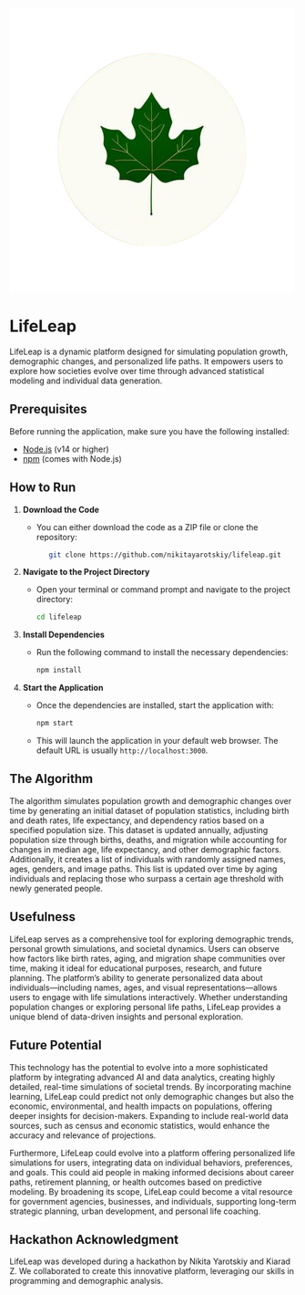 ![Logo](public/logo.png)

# LifeLeap

LifeLeap is a dynamic platform designed for simulating population growth, demographic changes, and personalized life paths. It empowers users to explore how societies evolve over time through advanced statistical modeling and individual data generation.


## Prerequisites
Before running the application, make sure you have the following installed:
- [Node.js](https://nodejs.org/) (v14 or higher)
- [npm](https://www.npmjs.com/get-npm) (comes with Node.js)

## How to Run
1. **Download the Code**
   - You can either download the code as a ZIP file or clone the repository:
     ```sh
        git clone https://github.com/nikitayarotskiy/lifeleap.git
     ```

2. **Navigate to the Project Directory**
   - Open your terminal or command prompt and navigate to the project directory:
     ```sh
     cd lifeleap
     ```

3. **Install Dependencies**
   - Run the following command to install the necessary dependencies:
     ```sh
     npm install
     ```

4. **Start the Application**
   - Once the dependencies are installed, start the application with:
     ```sh
     npm start
     ```
   - This will launch the application in your default web browser. The default URL is usually `http://localhost:3000`.
## The Algorithm

The algorithm simulates population growth and demographic changes over time by generating an initial dataset of population statistics, including birth and death rates, life expectancy, and dependency ratios based on a specified population size. This dataset is updated annually, adjusting population size through births, deaths, and migration while accounting for changes in median age, life expectancy, and other demographic factors. Additionally, it creates a list of individuals with randomly assigned names, ages, genders, and image paths. This list is updated over time by aging individuals and replacing those who surpass a certain age threshold with newly generated people.

## Usefulness

LifeLeap serves as a comprehensive tool for exploring demographic trends, personal growth simulations, and societal dynamics. Users can observe how factors like birth rates, aging, and migration shape communities over time, making it ideal for educational purposes, research, and future planning. The platform’s ability to generate personalized data about individuals—including names, ages, and visual representations—allows users to engage with life simulations interactively. Whether understanding population changes or exploring personal life paths, LifeLeap provides a unique blend of data-driven insights and personal exploration.

## Future Potential

This technology has the potential to evolve into a more sophisticated platform by integrating advanced AI and data analytics, creating highly detailed, real-time simulations of societal trends. By incorporating machine learning, LifeLeap could predict not only demographic changes but also the economic, environmental, and health impacts on populations, offering deeper insights for decision-makers. Expanding to include real-world data sources, such as census and economic statistics, would enhance the accuracy and relevance of projections.

Furthermore, LifeLeap could evolve into a platform offering personalized life simulations for users, integrating data on individual behaviors, preferences, and goals. This could aid people in making informed decisions about career paths, retirement planning, or health outcomes based on predictive modeling. By broadening its scope, LifeLeap could become a vital resource for government agencies, businesses, and individuals, supporting long-term strategic planning, urban development, and personal life coaching.

## Hackathon Acknowledgment

LifeLeap was developed during a hackathon by Nikita Yarotskiy and Kiarad Z. We collaborated to create this innovative platform, leveraging our skills in programming and demographic analysis.


